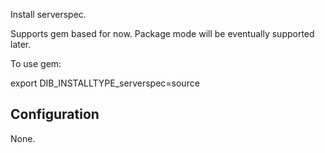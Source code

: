 Install serverspec.

Supports gem based for now. Package mode will be eventually supported later.

To use gem:

 export DIB\_INSTALLTYPE\_serverspec=source

Configuration
-------------
None.
